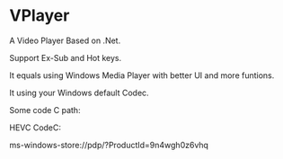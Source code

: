 # VPlayer

A Video Player Based on .Net.

Support Ex-Sub and Hot keys.

It equals using Windows Media Player with better UI and more funtions.

It using your Windows default Codec.


Some code C path:

HEVC CodeC:

ms-windows-store://pdp/?ProductId=9n4wgh0z6vhq
